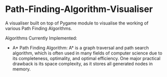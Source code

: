 # Path-Finding-Algorithm-Visualiser
A visualiser built on top of Pygame module to visualise the working of various Path Finding Algorithms.

Algorithms Currently Implemented:
- A* Path Finding Algorithm: A* is a graph traversal and path search algorithm, which is often used in many fields of computer science due to its completeness, optimality, 
                              and optimal efficiency. One major practical drawback is its space complexity, as it stores all generated nodes in memory.
                              
                             
